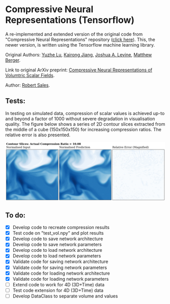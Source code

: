 # Compressive Neural Representations (Tensorflow)

A re-implemented and extended version of the original code from "Compressive Neural Representations" repository ([click here](https://github.com/matthewberger/neurcomp)). This, the newer version, is written using the Tensorflow machine learning library. 

Original Authors: [Yuzhe Lu](), [Kairong Jiang](), [Joshua A. Levine](https://jalevine.bitbucket.io/), [Matthew Berger](https://matthewberger.github.io/). 

Link to original ArXiv preprint: [Compressive Neural Representations of Volumtric Scalar Fields](https://arxiv.org/pdf/2104.04523.pdf).

Author: [Robert Sales](https://github.com/RobertMichaelSales). 

## Tests:

In testing on simulated data, compression of scalar values is achieved up-to and beyond a factor of 1000 without severe degradation in visualisation quality. The figure below shows a series of 2D contour slices extracted from the middle of a cube (150x150x150) for increasing compression ratios. The relative error is also presented.

![](https://github.com/RobertMichaelSales/Compressive_Neural_Representations_Tensorflow/blob/encoding/contours.gif)

## To do:
- [X] Develop code to recreate compression results
- [X] Test code on "test_vol.npy" and plot results
- [X] Develop code to save network architecture
- [X] Develop code to save network parameters
- [X] Develop code to load network architecture
- [X] Develop code to load network parameters
- [X] Validate code for saving network architecture
- [X] Validate code for saving network parameters
- [X] Validate code for loading network architecture
- [X] Validate code for loading network parameters
- [ ] Extend code to work for 4D (3D+Time) data
- [ ] Test code extension for 4D (3D+Time) data
- [ ] Develop DataClass to separate volume and values
